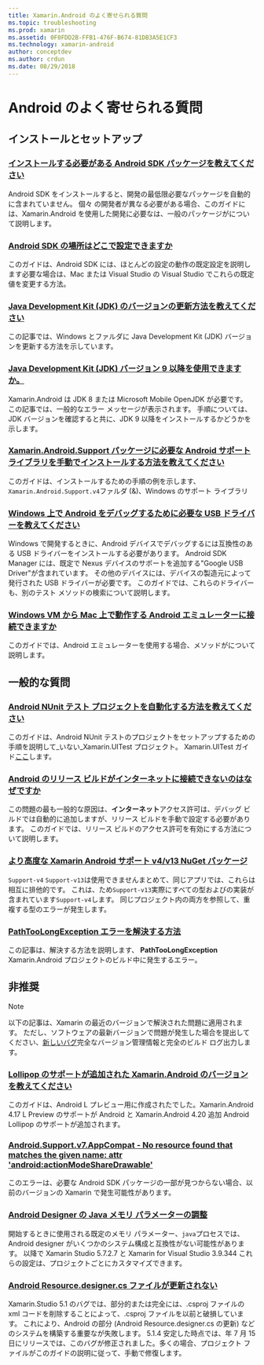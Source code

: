 ```yaml
---
title: Xamarin.Android のよく寄せられる質問
ms.topic: troubleshooting
ms.prod: xamarin
ms.assetid: 0F0FDD2B-FFB1-476F-B674-81DB3A5E1CF3
ms.technology: xamarin-android
author: conceptdev
ms.author: crdun
ms.date: 08/29/2018
---
```


# <a name="android-frequently-asked-questions"></a>Android のよく寄せられる質問

## <a name="installation--setup"></a>インストールとセットアップ

### <a name="which-android-sdk-packages-should-i-installinstall-android-sdk-packagesmd"></a>[インストールする必要がある Android SDK パッケージを教えてください](install-android-sdk-packages.md)

Android SDK をインストールすると、開発の最低限必要なパッケージを自動的に含まれていません。 個々 の開発者が異なる必要がある場合、このガイドには、Xamarin.Android を使用した開発に必要なは、一般のパッケージがについて説明します。

### <a name="where-can-i-set-my-android-sdk-locationsandroid-sdk-locationmd"></a>[Android SDK の場所はどこで設定できますか](android-sdk-location.md)

このガイドは、Android SDK には、ほとんどの設定の動作の既定設定を説明します必要な場合は、Mac または Visual Studio の Visual Studio でこれらの既定値を変更する方法。

### <a name="how-do-i-update-the-java-development-kit-jdk-versionupdate-jdkmd"></a>[Java Development Kit (JDK) のバージョンの更新方法を教えてください](update-jdk.md)

この記事では、Windows とファルダに Java Development Kit (JDK) バージョンを更新する方法を示しています。

### <a name="can-i-use-java-development-kit-jdk-version-9-or-laterjdk9-errorsmd"></a>[Java Development Kit (JDK) バージョン 9 以降を使用できますか。](jdk9-errors.md)

Xamarin.Android は JDK 8 または Microsoft Mobile OpenJDK が必要です。 この記事では、一般的なエラー メッセージが表示されます。 手順については、JDK バージョンを確認すると共に、JDK 9 以降をインストールするかどうかを示します。


### <a name="how-can-i-manually-install-the-android-support-libraries-required-by-the-xamarinandroidsupport-packagesinstall-android-support-librarymd"></a>[Xamarin.Android.Support パッケージに必要な Android サポート ライブラリを手動でインストールする方法を教えてください](install-android-support-library.md)

このガイドは、インストールするための手順の例を示します、`Xamarin.Android.Support.v4`ファルダ (&)、Windows のサポート ライブラリ

### <a name="what-usb-drivers-do-i-need-to-debug-android-on-windowsandroid-drivers-debug-windowsmd"></a>[Windows 上で Android をデバッグするために必要な USB ドライバーを教えてください](android-drivers-debug-windows.md)

Windows で開発するときに、Android デバイスでデバッグするには互換性のある USB ドライバーをインストールする必要があります。 Android SDK Manager には、既定で Nexus デバイスのサポートを追加する"Google USB Driver"が含まれています。
その他のデバイスには、デバイスの製造元によって発行された USB ドライバーが必要です。 このガイドでは、これらのドライバーも、別のテスト メソッドの検索について説明します。

### <a name="is-it-possible-to-connect-to-android-emulators-running-on-a-mac-from-a-windows-vmconnect-android-emulator-mac-windowsmd"></a>[Windows VM から Mac 上で動作する Android エミュレーターに接続できますか](connect-android-emulator-mac-windows.md)

このガイドでは、Android エミュレーターを使用する場合、メソッドがについて説明します。

## <a name="general-questions"></a>一般的な質問

### <a name="how-do-i-automate-an-android-nunit-test-projectautomate-android-nunit-testmd"></a>[Android NUnit テスト プロジェクトを自動化する方法を教えてください](automate-android-nunit-test.md)

このガイドは、Android NUnit テストのプロジェクトをセットアップするための手順を説明して_いない_Xamarin.UITest プロジェクト。 Xamarin.UITest ガイド[ここ](https://docs.microsoft.com/appcenter/test-cloud/preparing-for-upload/uitest)します。

### <a name="why-cant-my-android-release-build-connect-to-the-internetandroid-internetmd"></a>[Android のリリース ビルドがインターネットに接続できないのはなぜですか](android-internet.md)

この問題の最も一般的な原因は、**インターネット**アクセス許可は、デバッグ ビルドでは自動的に追加しますが、リリース ビルドを手動で設定する必要があります。 このガイドでは、リリース ビルドのアクセス許可を有効にする方法について説明します。

### <a name="smarter-xamarin-android-support-v4--v13-nuget-packagesandroid-support-v4v13-librariesmd"></a>[より高度な Xamarin Android サポート v4/v13 NuGet パッケージ](android-support-v4v13-libraries.md)

`Support-v4` `Support-v13`は使用できませんまとめて、同じアプリでは、これらは相互に排他的です。 これは、ため`Support-v13`実際にすべての型およびの実装が含まれています`Support-v4`します。 同じプロジェクト内の両方を参照して、重複する型のエラーが発生します。

### <a name="how-do-i-resolve-a-pathtoolongexception-errorpath-too-long-exceptionmd"></a>[PathTooLongException エラーを解決する方法](path-too-long-exception.md)

この記事は、解決する方法を説明します、 **PathTooLongException** Xamarin.Android プロジェクトのビルド中に発生するエラー。



## <a name="deprecated"></a>非推奨

> [!NOTE]
> 以下の記事は、Xamarin の最近のバージョンで解決された問題に適用されます。 ただし、ソフトウェアの最新バージョンで問題が発生した場合を提出してください、[新しいバグ](~/cross-platform/troubleshooting/questions/howto-file-bug.md)完全なバージョン管理情報と完全のビルド ログ出力します。

### <a name="what-version-of-xamarinandroid-added-lollipop-supportxa-lollipopmd"></a>[Lollipop のサポートが追加された Xamarin.Android のバージョンを教えてください](xa-lollipop.md)

このガイドは、Android L プレビュー用に作成されたでした。Xamarin.Android 4.17 L Preview のサポートが Android と Xamarin.Android 4.20 追加 Android Lollipop のサポートが追加されます。

### <a name="androidsupportv7appcompat---no-resource-found-that-matches-the-given-name-attr-androidactionmodesharedrawablemissing-action-mode-share-drawablemd"></a>[Android.Support.v7.AppCompat - No resource found that matches the given name: attr 'android:actionModeShareDrawable'](missing-action-mode-share-drawable.md)

このエラーは、必要な Android SDK パッケージの一部が見つからない場合、以前のバージョンの Xamarin で発生可能性があります。

### <a name="adjusting-java-memory-parameters-for-the-android-designerandroid-designer-java-memorymd"></a>[Android Designer の Java メモリ パラメーターの調整](android-designer-java-memory.md)

開始するときに使用される既定のメモリ パラメーター、`java`プロセスでは、Android designer がいくつかのシステム構成と互換性がない可能性があります。 以降で Xamarin Studio 5.7.2.7 と Xamarin for Visual Studio 3.9.344 これらの設定は、プロジェクトごとにカスタマイズできます。

### <a name="my-android-resourcedesignercs-file-will-not-updateresource-designer-wont-updatemd"></a>[Android Resource.designer.cs ファイルが更新されない](resource-designer-wont-update.md)

Xamarin.Studio 5.1 のバグでは、部分的または完全には、.csproj ファイルの xml コードを削除することによって、.csproj ファイルを以前と破損しています。 これにより、Android の部分 (Android Resource.designer.cs の更新) などのシステムを構築する重要なが失敗します。 5.1.4 安定した時点では、年 7 月 15 日にリリースでは、このバグが修正されました。多くの場合、プロジェクト ファイルがこのガイドの説明に従って、手動で修復します。




